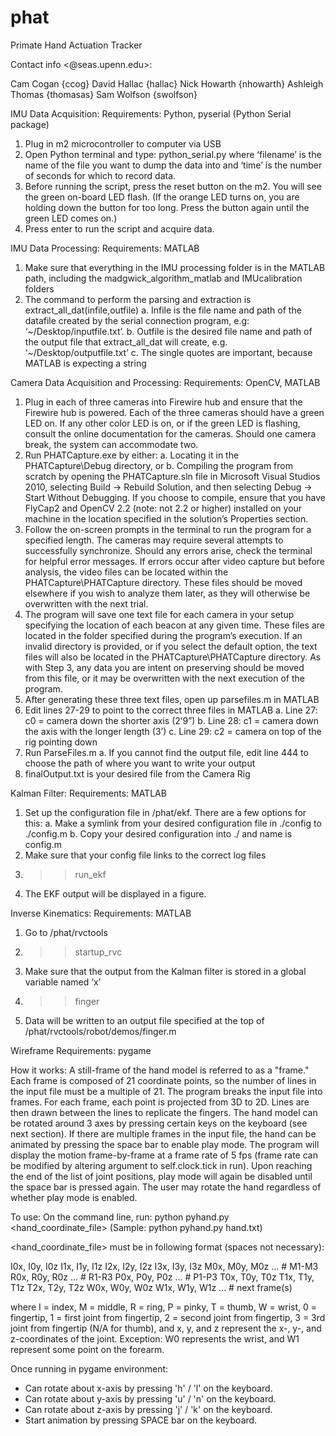 phat
====

Primate Hand Actuation Tracker

Contact info <@seas.upenn.edu>:

Cam Cogan       {ccog}
David Hallac    {hallac}
Nick Howarth    {nhowarth}
Ashleigh Thomas {thomasas}
Sam Wolfson     {swolfson}


IMU Data Acquisition:
Requirements:  Python, pyserial (Python Serial package)
1.	Plug in m2 microcontroller to computer via USB
2.	Open Python terminal and type:
python_serial.py <filename> <time>
where ‘filename’ is the name of the file you want to dump the data into and ‘time’ is the number of seconds for which to record data.  
3.	Before running the script, press the reset button on the m2. You will see the green on-board LED flash. (If the orange LED turns on, you are holding down the button for too long. Press the button again until the green LED comes on.) 
4.	 Press enter to run the script and acquire data. 

IMU Data Processing:
Requirements:  MATLAB
1.	Make sure that everything in the IMU processing folder is in the MATLAB path, including the madgwick_algorithm_matlab and IMUcalibration folders
2.	The command to perform the parsing and extraction is extract_all_dat(infile,outfile)
a.	Infile is the file name and path of the datafile created by the serial connection program, e.g: ‘~/Desktop/inputfile.txt’. 
b.	Outfile is the desired file name and path of the output file that extract_all_dat will create, e.g. ‘~/Desktop/outputfile.txt’
c.	The single quotes are important, because MATLAB is expecting a string

Camera Data Acquisition and Processing:
Requirements:  OpenCV, MATLAB
1)	Plug in each of three cameras into Firewire hub and ensure that the Firewire hub is powered. Each of the three cameras should have a green LED on. If any other color LED is on, or if the green LED is flashing, consult the online documentation for the cameras. Should one camera break, the system can accommodate two. 
2)	Run PHATCapture.exe by either:
a.	Locating it in the PHATCapture\Debug directory, or
b.	Compiling the program from scratch by opening the PHATCapture.sln file in Microsoft Visual Studios 2010, selecting Build -> Rebuild Solution, and then selecting Debug -> Start Without Debugging. If you choose to compile, ensure that you have FlyCap2 and OpenCV 2.2 (note: not 2.2 or higher) installed on your machine in the location specified in the solution’s Properties section.
3)	Follow the on-screen prompts in the terminal to run the program for a specified length. The cameras may require several attempts to successfully synchronize. Should any errors arise, check the terminal for helpful error messages. If errors occur after video capture but before analysis, the video files can be located within the PHATCapture\PHATCapture directory. These files should be moved elsewhere if you wish to analyze them later, as they will otherwise be overwritten with the next trial.
4)	The program will save one text file for each camera in your setup specifying the location of each beacon at any given time. These files are located in the folder specified during the program’s execution. If an invalid directory is provided, or if you select the default option, the text files will also be located in the PHATCapture\PHATCapture directory. As with Step 3, any data you are intent on preserving should be moved from this file, or it may be overwritten with the next execution of the program.
5)	After generating these three text files, open up parsefiles.m in MATLAB
6)	 Edit lines 27-29 to point to the correct three files in MATLAB
a.	Line 27: c0 = camera down the shorter axis (2’9”)
b.	Line 28: c1 = camera down the axis with the longer length (3’)
c.	Line 29: c2 = camera on top of the rig pointing down
7)	Run ParseFiles.m
a.	If you cannot find the output file, edit line 444 to choose the path of where you want to write your output
8)	finalOutput.txt is your desired file from the Camera Rig

Kalman Filter:
Requirements:  MATLAB
1.	Set up the configuration file in /phat/ekf. There are a few options for this:
a.	Make a symlink from your desired configuration file in ./config to ./config.m
b.	Copy your desired configuration into ./ and name is config.m
2.	Make sure that your config file links to the correct log files
3.	>> run_ekf
4.	The EKF output will be displayed in a figure.

Inverse Kinematics:
Requirements:  MATLAB
1.	Go to /phat/rvctools
2.	>> startup_rvc
3.	Make sure that the output from the Kalman filter is stored in a global variable named ‘x’
4.	>> finger
5.	Data will be written to an output file specified at the top of /phat/rvctools/robot/demos/finger.m

Wireframe
Requirements:  pygame

How it works:
A still-frame of the hand model is referred to as a "frame." Each frame is composed of 21 coordinate points, so the number of lines in the input file must be a multiple of 21. The program breaks the input file into frames. For each frame, each point is projected from 3D to 2D. Lines are then drawn between the lines to replicate the fingers. The hand model can be rotated around 3 axes by pressing certain keys on the keyboard (see next section). If there are multiple frames in the input file, the hand can be animated by pressing the space bar to enable play mode. The program will display the motion frame-by-frame at a frame rate of 5 fps (frame rate can be modified by altering argument to self.clock.tick in run). Upon reaching the end of the list of joint positions, play mode will again be disabled until the space bar is pressed again. The user may rotate the hand regardless of whether play mode is enabled.  

To use:
On the command line, run:  python pyhand.py <hand_coordinate_file>
(Sample:  python pyhand.py hand.txt)

<hand_coordinate_file> must be in following format (spaces not necessary):

I0x, I0y, I0z
I1x, I1y, I1z
I2x, I2y, I2z
I3x, I3y, I3z
M0x, M0y, M0z
... # M1-M3
R0x, R0y, R0z
... # R1-R3
P0x, P0y, P0z
... # P1-P3
T0x, T0y, T0z
T1x, T1y, T1z
T2x, T2y, T2z
W0x, W0y, W0z
W1x, W1y, W1z
... # next frame(s)

where I = index, M = middle, R = ring, P = pinky, T = thumb, W = wrist,
0 = fingertip, 1 = first joint from fingertip, 2 = second joint from fingertip,
3 = 3rd joint from fingertip (N/A for thumb), 
and x, y, and z represent the x-, y-, and z-coordinates of the joint.
Exception: W0 represents the wrist, and W1 represent some point on the forearm.

Once running in pygame environment:
-  Can rotate about x-axis by pressing 'h' / 'l' on the keyboard.
-  Can rotate about y-axis by pressing 'u' / 'n' on the keyboard.
-  Can rotate about z-axis by pressing 'j' / 'k' on the keyboard.
-  Start animation by pressing SPACE bar on the keyboard.
